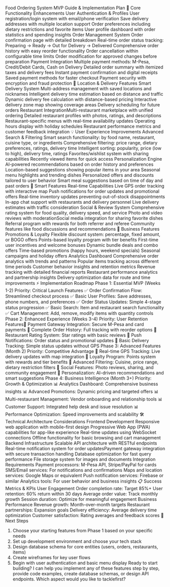 Food Ordering System MVP Guide & Implementation Plan
🚀 Core Functionality Enhancements
User Authentication & Profiles
User registration/login system with email/phone verification
Save delivery addresses with multiple location support
Order preferences including dietary restrictions and favorite items
User profile dashboard with order statistics and spending insights
Order Management System
Order confirmation page with detailed breakdown
Real-time order status tracking: Preparing → Ready → Out for Delivery → Delivered
Comprehensive order history with easy reorder functionality
Order cancellation within configurable time limits
Order modification for approved changes before preparation
Payment Integration
Multiple payment methods: M-Pesa, Credit/Debit Cards, Cash on Delivery
Detailed order summary with itemized taxes and delivery fees
Instant payment confirmation and digital receipts
Saved payment methods for faster checkout
Payment security with encryption and fraud protection
📍 Location & Delivery Features
Smart Delivery System
Multi-address management with saved locations and nicknames
Intelligent delivery time estimation based on distance and traffic
Dynamic delivery fee calculation with distance-based pricing
Interactive delivery zone map showing coverage areas
Delivery scheduling for future orders
Restaurant IntegrationMulti-restaurant marketplace with unified ordering
Detailed restaurant profiles with photos, ratings, and descriptions
Restaurant-specific menus with real-time availability updates
Operating hours display with holiday schedules
Restaurant performance metrics and customer feedback integration
💡 User Experience Improvements
Advanced Search & Filtering
Smart search functionality: by food name, restaurant, cuisine type, or ingredients
Comprehensive filtering: price range, dietary preferences, ratings, delivery time
Intelligent sorting: popularity, price (low to high), delivery time, ratings
Favorites/wishlist system with sharing capabilities
Recently viewed items for quick access
Personalization Engine
AI-powered recommendations based on order history and preferences
Location-based suggestions showing popular items in your area
Seasonal menu highlights and trending dishes
Personalized offers and discounts tailored to user behavior
Smart meal suggestions based on time of day and past orders
📱 Smart Features
Real-time Capabilities
Live GPS order tracking with interactive map
Push notifications for order updates and promotional offers
Real-time inventory updates preventing out-of-stock disappointments
In-app chat support with restaurants and delivery personnel
Live delivery estimates with traffic consideration
Social & Review System
Comprehensive rating system for food quality, delivery speed, and service
Photo and video reviews with moderationSocial media integration for sharing favorite dishes
Referral program with rewards for both referrer and referee
Community features like food discussions and recommendations
🎯 Business Features
Promotions & Loyalty
Flexible discount system: percentage, fixed amount, or BOGO offers
Points-based loyalty program with tier benefits
First-time user incentives and welcome bonuses
Dynamic bundle deals and combo offers
Time-based promotions (happy hours, weekend specials)
Seasonal campaigns and holiday offers
Analytics Dashboard
Comprehensive order analytics with trends and patterns
Popular items tracking across different time periods
Customer behavior insights and retention metrics
Revenue tracking with detailed financial reports
Restaurant performance analytics and partnership insights
Delivery optimization data for route and time improvements
⚡ Implementation Roadmap
Phase 1: Essential MVP (Weeks 1-2)
Priority: Critical Launch Features
✅ Order Confirmation Flow: Streamlined checkout process
✅ Basic User Profiles: Save addresses, phone numbers, and preferences
✅ Order Status Updates: Simple 4-stage status progression
✅ Basic Search: Item and restaurant search functionality
✅ Cart Management: Add, remove, modify items with quantity controls
Phase 2: Enhanced Experience (Weeks 3-4)
Priority: User Retention Features🔄 Payment Gateway Integration: Secure M-Pesa and card payments
🔄 Complete Order History: Full tracking with reorder options
🔄 Restaurant Rating System: Star ratings with basic reviews
🔄 Push Notifications: Order status and promotional updates
🔄 Basic Delivery Tracking: Simple status updates without GPS
Phase 3: Advanced Features (Month 2)
Priority: Competitive Advantage
🚀 Real-time GPS Tracking: Live delivery updates with map integration
🚀 Loyalty Program: Points system with rewards and tier benefits
🚀 Advanced Filtering: Cuisine, price range, dietary restriction filters
🚀 Social Features: Photo reviews, sharing, and community engagement
🚀 Personalization: AI-driven recommendations and smart suggestions
Phase 4: Business Intelligence (Month 3+)
Priority: Growth & Optimization
📊 Analytics Dashboard: Comprehensive business insights
📊 Advanced Promotions: Dynamic pricing and targeted offers
📊 Multi-restaurant Management: Vendor onboarding and relationship tools
📊 Customer Support: Integrated help desk and issue resolution
📊 Performance Optimization: Speed improvements and scalability
🛠️ Technical Architecture Considerations
Frontend Development
Responsive web application with mobile-first design
Progressive Web App (PWA) capabilities for app-like experience
Real-time updates using WebSocket connections
Offline functionality for basic browsing and cart management
Backend Infrastructure
Scalable API architecture with RESTful endpoints
Real-time notification system for order updatesPayment gateway integration with secure transaction handling
Database optimization for fast query performance
File storage system for images and documents
Integration Requirements
Payment processors: M-Pesa API, Stripe/PayPal for cards
SMS/Email services: For notifications and confirmations
Maps and location services: Google Maps or equivalent
Push notification services: Firebase or similar
Analytics tools: For user behavior and business insights
📋 Success Metrics & KPIs
User Engagement
Order completion rate: Target 85%+
User retention: 60% return within 30 days
Average order value: Track monthly growth
Session duration: Optimize for meaningful engagement
Business Performance
Revenue growth: Month-over-month targets
Restaurant partnerships: Expansion goals
Delivery efficiency: Average delivery time optimization
Customer satisfaction: Rating averages and feedback scores
🎯 Next Steps
1. Choose your starting features from Phase 1 based on your specific needs
2. Set up development environment and choose your tech stack
3. Design database schema for core entities (users, orders, restaurants, items)
4. Create wireframes for key user flows
5. Begin with user authentication and basic menu display
Ready to start building? I can help you implement any of these features step by step, provide code
examples, create database schemas, or design API endpoints. Which aspect would you like to tacklefirst?